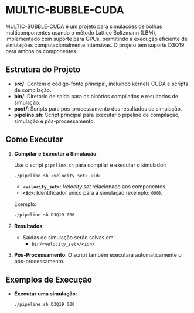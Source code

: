 # MULTIC-BUBBLE-CUDA

MULTIC-BUBBLE-CUDA é um projeto para simulações de bolhas multicomponentes usando o método Lattice Boltzmann (LBM), implementado com suporte para GPUs, permitindo a execução eficiente de simulações computacionalmente intensivas. O projeto tem suporte D3Q19 para ambos os componentes.

## Estrutura do Projeto

- **src/**: Contém o código-fonte principal, incluindo kernels CUDA e scripts de compilação.
- **bin/**: Diretório de saída para os binários compilados e resultados de simulação.
- **post/**: Scripts para pós-processamento dos resultados da simulação.
- **pipeline.sh**: Script principal para executar o pipeline de compilação, simulação e pós-processamento.

## Como Executar

1. **Compilar e Executar a Simulação**:

   Use o script `pipeline.sh` para compilar e executar o simulador:

   ```bash
   ./pipeline.sh <velocity_set> <id>
   ```

   - **`<velocity_set>`**: *Velocity set* relacionado aos componentes.
   - **`<id>`**: Identificador único para a simulação (exemplo: `000`).

   Exemplo:

   ```bash
   ./pipeline.sh D3Q19 000
   ```

2. **Resultados**:
   - Saídas de simulação serão salvas em:
     - `bin/<velocity_set>/<id>/`

3. **Pós-Processamento**:
   O script também executará automaticamente o pós-processamento.

## Exemplos de Execução

- **Executar uma simulação**:
  ```bash
  ./pipeline.sh D3Q19 000
  ```


